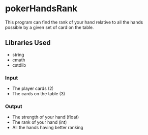 # pokerHandsRank

This program can find the rank of your hand relative to all the hands possible by a given set of card on the table.

## Libraries Used
- string
- cmath
- cstdlib

### Input
- The player cards (2)
- The cards on the table (3)

### Output
- The strength of your hand (float)
- The rank of your hand (int)
- All the hands having better ranking
